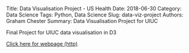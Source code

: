 Title: Data Visualisation Project - US Health
Date: 2018-06-30
Category: Data Science
Tags: Python, Data Science 
Slug: data-viz-project 
Authors: Graham Chester 
Summary: Data Visualisation Project for UIUC

Final Project for UIUC data visualisation in D3

[Click here for webpage (http)](https://gchester.com/viz/)

